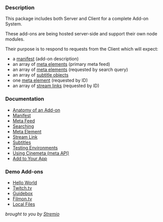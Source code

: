 ### Description

This package includes both Server and Client for a complete Add-on System.

These add-ons are being hosted server-side and support their own node modules.

Their purpose is to respond to requests from the Client which will expect:
- a [manifest](documents/manifest.md) (add-on description)
- an array of [meta elements](documents/meta.element.md) (primary meta feed)
- an array of [meta elements](documents/meta.element.md) (requested by search query)
- an array of [subtitle objects](documents/subtitle.object.md)
- one [meta element](documents/meta.element.md) (requested by ID)
- an array of [stream links](documents/stream.link.md) (requested by ID)

### Documentation

- [Anatomy of an Add-on](documents/anatomy.md)
- [Manifest](documents/manifest.md)
- [Meta Feed](documents/meta.feed.md)
- [Searching](documents/meta.search.md)
- [Meta Element](documents/meta.element.md)
- [Stream Link](documents/stream.link.md)
- [Subtitles](documents/subtitles.md)
- [Testing Environments](documents/testing.md)
- [Using Cinemeta (meta API)](documentation/using-cinemeta.md)
- [Add to Your App](document/add.to.app.md)

### Demo Add-ons

- [Hello World](https://github.com/Ivshti/addon-helloworld)
- [Twitch.tv](https://github.com/jaruba/stremio-twitch)
- [Guidebox](http://github.com/Stremio/guidebox-stremio)
- [Filmon.tv](http://github.com/Stremio/filmon-stremio)
- [Local Files](http://github.com/Stremio/stremio-local-files)

_brought to you by [Stremio](http://www.strem.io/)_
